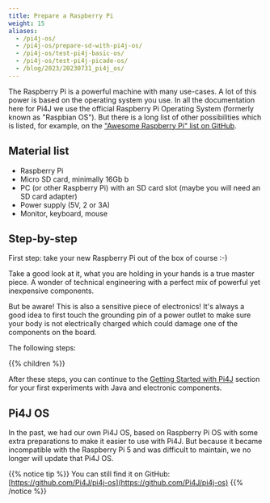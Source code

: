 ```yaml
---
title: Prepare a Raspberry Pi
weight: 15
aliases:
  - /pi4j-os/
  - /pi4j-os/prepare-sd-with-pi4j-os/
  - /pi4j-os/test-pi4j-basic-os/
  - /pi4j-os/test-pi4j-picade-os/
  - /blog/2023/20230731_pi4j_os/
---
```


The Raspberry Pi is a powerful machine with many use-cases. A lot of this power is based on the 
operating system you use. In all the documentation here for Pi4J we use the official Raspberry Pi Operating System (formerly known as "Raspbian OS"). But there is a long list of other possibilities which is listed,
for example, on the ["Awesome Raspberry Pi" list on GitHub](https://github.com/thibmaek/awesome-raspberry-pi/blob/master/README.md).

## Material list

* Raspberry Pi
* Micro SD card, minimally 16Gb b
* PC (or other Raspberry Pi) with an SD card slot (maybe you will need an SD card adapter)
* Power supply (5V, 2 or 3A)
* Monitor, keyboard, mouse

## Step-by-step

First step: take your new Raspberry Pi out of the box of course :-)

Take a good look at it, what you are holding in your hands is a true master piece. A wonder of technical
engineering with a perfect mix of powerful yet inexpensive components.

But be aware! This is also a sensitive piece of electronics! It's always a good idea to first touch
the grounding pin of a power outlet to make sure your body is not electrically charged which could damage
one of the components on the board.

The following steps:

{{% children %}}

After these steps, you can continue to the [Getting Started with Pi4J](/getting-started/) section for your first experiments with Java and electronic components.

## Pi4J OS

In the past, we had our own Pi4J OS, based on Raspberry Pi OS with some extra preparations to make it easier to use with Pi4J. But because it became incompatible with the Raspberry Pi 5 and was difficult to maintain, we no longer will update that Pi4J OS.

{{% notice tip %}}
You can still find it on GitHub: [https://github.com/Pi4J/pi4j-os](https://github.com/Pi4J/pi4j-os)
{{% /notice %}}
